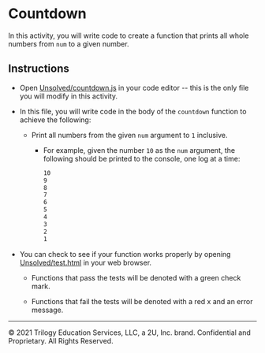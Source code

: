 # Countdown

In this activity, you will write code to create a function that prints all whole numbers from `num` to a given number.

## Instructions

* Open [Unsolved/countdown.js](./Unsolved/countdown.js) in your code editor -- this is the only file you will modify in this activity.

* In this file, you will write code in the body of the `countdown` function to achieve the following:

  * Print all numbers from the given `num` argument to `1` inclusive.

    * For example, given the number `10` as the `num` argument, the following should be printed to the console, one log at a time:

      ```bash
      10
      9
      8
      7
      6
      5
      4
      3
      2
      1
      ```

* You can check to see if your function works properly by opening [Unsolved/test.html](./Unsolved/test.html) in your web browser.

  * Functions that pass the tests will be denoted with a green check mark.

  * Functions that fail the tests will be denoted with a red x and an error message.

---
© 2021 Trilogy Education Services, LLC, a 2U, Inc. brand. Confidential and Proprietary. All Rights Reserved.
